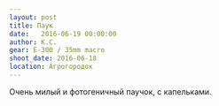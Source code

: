 ```yaml
---
layout: post
title: Паук
date:   2016-06-19 00:00:00
author: К.С.
gear: E-300 / 35mm macro
shoot_date: 2016-06-18
location: Агрогородок
---
```


Очень милый и фотогеничный паучок, с капельками.
